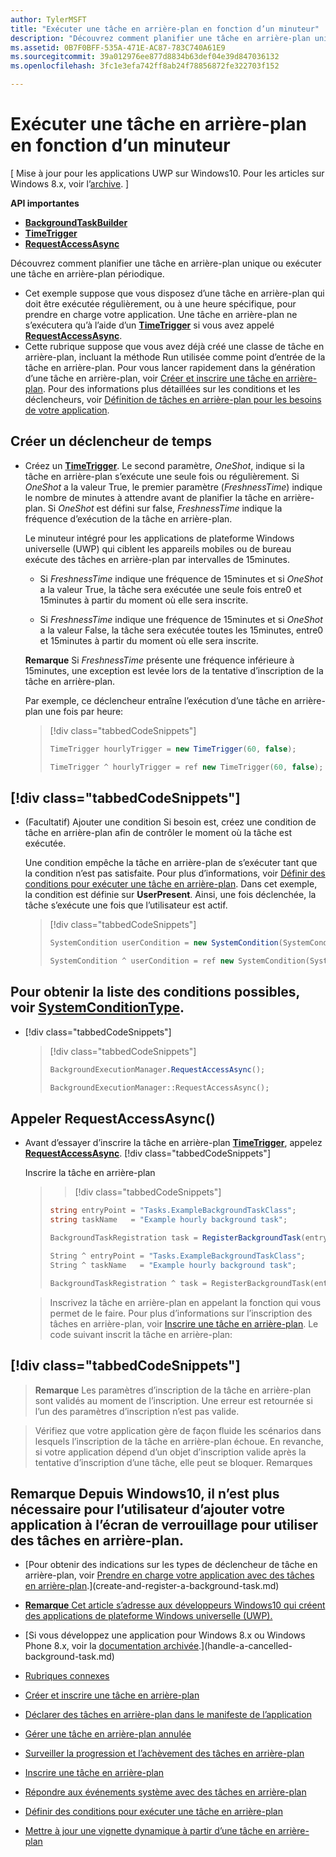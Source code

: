 ```yaml
---
author: TylerMSFT
title: "Exécuter une tâche en arrière-plan en fonction d’un minuteur"
description: "Découvrez comment planifier une tâche en arrière-plan unique ou exécuter une tâche en arrière-plan périodique."
ms.assetid: 0B7F0BFF-535A-471E-AC87-783C740A61E9
ms.sourcegitcommit: 39a012976ee877d8834b63def04e39d847036132
ms.openlocfilehash: 3fc1e3efa742ff8ab24f78856872fe322703f152

---
```


# Exécuter une tâche en arrière-plan en fonction d’un minuteur


\[ Mise à jour pour les applications UWP sur Windows10. Pour les articles sur Windows 8.x, voir l’[archive](http://go.microsoft.com/fwlink/p/?linkid=619132). \]


**API importantes**

-   [**BackgroundTaskBuilder**](https://msdn.microsoft.com/library/windows/apps/br224768)
-   [**TimeTrigger**](https://msdn.microsoft.com/library/windows/apps/br224843)
-   [**RequestAccessAsync**](https://msdn.microsoft.com/library/windows/apps/hh700494)

Découvrez comment planifier une tâche en arrière-plan unique ou exécuter une tâche en arrière-plan périodique.

-   Cet exemple suppose que vous disposez d’une tâche en arrière-plan qui doit être exécutée régulièrement, ou à une heure spécifique, pour prendre en charge votre application. Une tâche en arrière-plan ne s’exécutera qu’à l’aide d’un [**TimeTrigger**](https://msdn.microsoft.com/library/windows/apps/br224843) si vous avez appelé [**RequestAccessAsync**](https://msdn.microsoft.com/library/windows/apps/hh700485).
-   Cette rubrique suppose que vous avez déjà créé une classe de tâche en arrière-plan, incluant la méthode Run utilisée comme point d’entrée de la tâche en arrière-plan. Pour vous lancer rapidement dans la génération d’une tâche en arrière-plan, voir [Créer et inscrire une tâche en arrière-plan](create-and-register-a-background-task.md). Pour des informations plus détaillées sur les conditions et les déclencheurs, voir [Définition de tâches en arrière-plan pour les besoins de votre application](support-your-app-with-background-tasks.md).

## Créer un déclencheur de temps


-   Créez un [**TimeTrigger**](https://msdn.microsoft.com/library/windows/apps/br224843). Le second paramètre, *OneShot*, indique si la tâche en arrière-plan s’exécute une seule fois ou régulièrement. Si *OneShot* a la valeur True, le premier paramètre (*FreshnessTime*) indique le nombre de minutes à attendre avant de planifier la tâche en arrière-plan. Si *OneShot* est défini sur false, *FreshnessTime* indique la fréquence d’exécution de la tâche en arrière-plan.

    Le minuteur intégré pour les applications de plateforme Windows universelle (UWP) qui ciblent les appareils mobiles ou de bureau exécute des tâches en arrière-plan par intervalles de 15minutes.

    -   Si *FreshnessTime* indique une fréquence de 15minutes et si *OneShot* a la valeur True, la tâche sera exécutée une seule fois entre0 et 15minutes à partir du moment où elle sera inscrite.

    -   Si *FreshnessTime* indique une fréquence de 15minutes et si *OneShot* a la valeur False, la tâche sera exécutée toutes les 15minutes, entre0 et 15minutes à partir du moment où elle sera inscrite.

    **Remarque** Si *FreshnessTime* présente une fréquence inférieure à 15minutes, une exception est levée lors de la tentative d’inscription de la tâche en arrière-plan.

     

    Par exemple, ce déclencheur entraîne l’exécution d’une tâche en arrière-plan une fois par heure:

    > [!div class="tabbedCodeSnippets"]
    > ```cs
    > TimeTrigger hourlyTrigger = new TimeTrigger(60, false);
    > ```
    > ```cpp
    > TimeTrigger ^ hourlyTrigger = ref new TimeTrigger(60, false);
    > ```

## [!div class="tabbedCodeSnippets"]


-   (Facultatif) Ajouter une condition Si besoin est, créez une condition de tâche en arrière-plan afin de contrôler le moment où la tâche est exécutée.

    Une condition empêche la tâche en arrière-plan de s’exécuter tant que la condition n’est pas satisfaite. Pour plus d’informations, voir [Définir des conditions pour exécuter une tâche en arrière-plan](set-conditions-for-running-a-background-task.md). Dans cet exemple, la condition est définie sur **UserPresent**. Ainsi, une fois déclenchée, la tâche s’exécute une fois que l’utilisateur est actif.

    > [!div class="tabbedCodeSnippets"]
    > ```cs
    > SystemCondition userCondition = new SystemCondition(SystemConditionType.UserPresent);
    > ```
    > ```cpp
    > SystemCondition ^ userCondition = ref new SystemCondition(SystemConditionType::UserPresent)
    > ```

##  Pour obtenir la liste des conditions possibles, voir [**SystemConditionType**](https://msdn.microsoft.com/library/windows/apps/br224835).


-   [!div class="tabbedCodeSnippets"]

    > [!div class="tabbedCodeSnippets"]
    > ```cs
    > BackgroundExecutionManager.RequestAccessAsync();
    > ```
    > ```cpp
    > BackgroundExecutionManager::RequestAccessAsync();
    > ```

## Appeler RequestAccessAsync()


-   Avant d’essayer d’inscrire la tâche en arrière-plan [**TimeTrigger**](https://msdn.microsoft.com/library/windows/apps/br224843), appelez [**RequestAccessAsync**](https://msdn.microsoft.com/library/windows/apps/hh700494). [!div class="tabbedCodeSnippets"]

    Inscrire la tâche en arrière-plan

    > > [!div class="tabbedCodeSnippets"]
    > ```cs
    > string entryPoint = "Tasks.ExampleBackgroundTaskClass";
    > string taskName   = "Example hourly background task";
    >
    > BackgroundTaskRegistration task = RegisterBackgroundTask(entryPoint, taskName, hourlyTrigger, userCondition);
    > ```
    > ```cpp
    > String ^ entryPoint = "Tasks.ExampleBackgroundTaskClass";
    > String ^ taskName   = "Example hourly background task";
    >
    > BackgroundTaskRegistration ^ task = RegisterBackgroundTask(entryPoint, taskName, hourlyTrigger, userCondition);
    > ```

    > Inscrivez la tâche en arrière-plan en appelant la fonction qui vous permet de le faire. Pour plus d’informations sur l’inscription des tâches en arrière-plan, voir [Inscrire une tâche en arrière-plan](register-a-background-task.md). Le code suivant inscrit la tâche en arrière-plan:


## [!div class="tabbedCodeSnippets"]

> **Remarque** Les paramètres d’inscription de la tâche en arrière-plan sont validés au moment de l’inscription. Une erreur est retournée si l’un des paramètres d’inscription n’est pas valide.

> Vérifiez que votre application gère de façon fluide les scénarios dans lesquels l’inscription de la tâche en arrière-plan échoue. En revanche, si votre application dépend d’un objet d’inscription valide après la tentative d’inscription d’une tâche, elle peut se bloquer. Remarques


## **Remarque** Depuis Windows10, il n’est plus nécessaire pour l’utilisateur d’ajouter votre application à l’écran de verrouillage pour utiliser des tâches en arrière-plan.


* [Pour obtenir des indications sur les types de déclencheur de tâche en arrière-plan, voir [Prendre en charge votre application avec des tâches en arrière-plan](support-your-app-with-background-tasks.md).](create-and-register-a-background-task.md)
* [**Remarque** Cet article s’adresse aux développeurs Windows10 qui créent des applications de plateforme Windows universelle (UWP).](declare-background-tasks-in-the-application-manifest.md)
* [Si vous développez une application pour Windows 8.x ou Windows Phone 8.x, voir la [documentation archivée](http://go.microsoft.com/fwlink/p/?linkid=619132).](handle-a-cancelled-background-task.md)
* [Rubriques connexes](monitor-background-task-progress-and-completion.md)
* [Créer et inscrire une tâche en arrière-plan](register-a-background-task.md)
* [Déclarer des tâches en arrière-plan dans le manifeste de l’application](respond-to-system-events-with-background-tasks.md)
* [Gérer une tâche en arrière-plan annulée](set-conditions-for-running-a-background-task.md)
* [Surveiller la progression et l’achèvement des tâches en arrière-plan](update-a-live-tile-from-a-background-task.md)
* [Inscrire une tâche en arrière-plan](use-a-maintenance-trigger.md)
* [Répondre aux événements système avec des tâches en arrière-plan](guidelines-for-background-tasks.md)

* [Définir des conditions pour exécuter une tâche en arrière-plan](debug-a-background-task.md)
* [Mettre à jour une vignette dynamique à partir d’une tâche en arrière-plan](http://go.microsoft.com/fwlink/p/?linkid=254345)

 

 



<!--HONumber=Jun16_HO5-->


